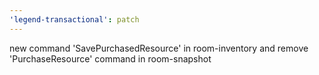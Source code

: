 ```yaml
---
'legend-transactional': patch
---
```


new command 'SavePurchasedResource' in room-inventory and remove 'PurchaseResource' command in room-snapshot

